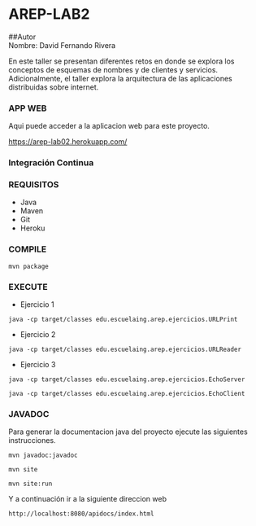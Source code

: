 # AREP-LAB2

##Autor  
Nombre: David Fernando Rivera   



En este taller se presentan diferentes retos en donde se explora los conceptos de esquemas de nombres y de clientes y servicios. Adicionalmente, el taller explora la arquitectura de las aplicaciones distribuidas sobre internet.

### APP WEB
Aqui puede acceder a la aplicacion web para este proyecto.

https://arep-lab02.herokuapp.com/


### Integración Continua

### REQUISITOS
* Java
* Maven
* Git
* Heroku

### COMPILE

   `mvn package`

### EXECUTE

* Ejercicio 1

`java -cp target/classes edu.escuelaing.arep.ejercicios.URLPrint`

* Ejercicio 2

`java -cp target/classes edu.escuelaing.arep.ejercicios.URLReader`

* Ejercicio 3

`java -cp target/classes edu.escuelaing.arep.ejercicios.EchoServer`

`java -cp target/classes edu.escuelaing.arep.ejercicios.EchoClient`

### JAVADOC

Para generar la documentacion java del proyecto ejecute las siguientes instrucciones.

`mvn javadoc:javadoc`

`mvn site`

`mvn site:run`

Y a continuación ir a la siguiente direccion web

`http://localhost:8080/apidocs/index.html`

